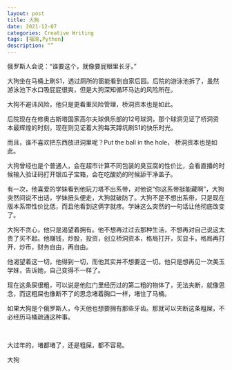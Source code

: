 ```yaml
---
layout: post
title: 大狗
date: 2021-12-07
categories: Creative Writing
tags: [福瑞,Python]
description: “”
---
```


俄罗斯人会说：“谁要这个，就像要屁眼里长牙。”

大狗坐在马桶上刷S1，透过厕所的窗能看到自家后园。后院的游泳池拆了，虽然游泳池下水口吸屁屁很爽，但是大狗深知循环马达的风险所在。

大狗不避讳风险，他只是更看重风险管理，桥洞资本也是如此。

后院现在在修奥古斯塔国家高尔夫球俱乐部的12号球洞，那个球洞见证了桥洞资本最辉煌的时刻，现在则见证着大狗每天蹲坑刷S1的快乐时光。

而且，谁不喜欢把东西放进洞里呢？Put the ball in the hole， 桥洞资本也是如此。

大狗曾经也是个普通人，会在超市计算不同包装的臭豆腐的性价比，会看直播的时候输入验证码打开银瓜子宝箱，会在吃酸奶的时候舔干净盖子。

有一次，他喜爱的学妹看到他玩刀塔不出系带，对他说“你这系带挺能藏啊”，大狗突然间说不出话，学妹扭头便走，大狗就破防了。大狗不是不想出系带，只是现在版本系带性价比低，而且他看到这俩字就疼。学妹这么突然的一句话让他彻底改变了。

大狗不贪心，他只是渴望着拥有。他不想再过过去那种生活，不想再对自己说这太贵了买不起。他赚钱，炒股，投资，创立桥洞资本，格局打开，买显卡，格局再打开，炒币，财务自由，再自由。

他渴望着这一切，他得到一切，而他其实并不想要这一切。他只是想再见一次美玉学妹，告诉她，自己变得不一样了。

现在这条屎很粗，可以说是他肛门里经历过的第二粗的物体了，无法夹断，就像思念，而这粗屎也像断不了的思念堵着胸口一样，堵住了马桶。

如果大狗是个俄罗斯人，今天他也想要拥有那些牙齿。那就可以夹断这条粗屎，不必经历马桶疏通这种事。

&nbsp;

大过年的，堵都堵了，还是粗屎，都不容易。

大狗
